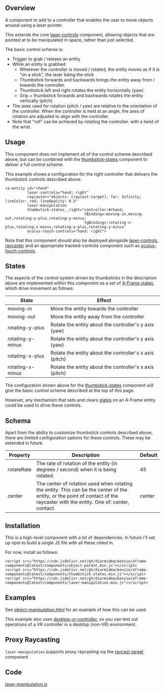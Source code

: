 ## Overview

A component to add to a controller that enables the user to move objects around using a laser pointer.

This extends the core [laser-controls](https://aframe.io/docs/1.3.0/components/laser-controls.html) component, allowing objects that are pointed at to be manipulated in space, rather than just selected.

The basic control scheme is:

- Trigger to grab / release an entity
- While an entity is grabbed
  - Wherever the controller is moved / rotated, the entity moves as if it is "on a stick", the laser being the stick
  - Thumbstick forwards and backwards brings the entity away from / towards the controller.
  - Thumbstick left and right rotates the entity horizontally (yaw)
  - Grip + thumbstick forwards and backwards rotates the entity vertically (pitch)
- The axes used for rotation (pitch / yaw) are relative to the orientation of the controller.  When the controller is held at an angle, the axes of rotation are adjusted to align with the controller.
- Note that "roll" can be achieved by rotating the controller. with a twist of the wrist.



## Usage

This component does not implement all of the control scheme described above, but can be combined with the [thumbstick-states](https://diarmidmackenzie.github.io/aframe-components/docs/thumbstick-states.html) component to deliver a full control scheme.

This example shows a configuration for the right controller that delivers the thumbstick controls described above.

```
<a-entity id="rhand"                  
          laser-controls="hand: right"
          raycaster="objects: [raycast-target]; far: Infinity; lineColor: red; lineOpacity: 0.5"
          laser-manipulation
          thumbstick-states__right="controller:#rhand;
                                    tBindings:moving-in,moving-out,rotating-y-plus,rotating-y-minus;
                                    tgBindings:rotating-x-plus,rotating-x-minus,rotating-y-plus,rotating-y-minus"
          oculus-touch-controls="hand: right">
```

Note that this component should also be deployed alongside [laser-controls](https://aframe.io/docs/1.3.0/components/laser-controls.html), [raycaster](https://aframe.io/docs/1.3.0/components/raycaster.html) and an appropriate tracked-controls component such as [oculus-touch-controls](https://aframe.io/docs/1.3.0/components/oculus-touch-controls.html).



## States

The aspects of the control system driven by thumbsticks in the description above are implemented within this component as a set of [A-Frame states](https://aframe.io/docs/1.3.0/core/entity.html#addstate-statename), which drive movement as follows:

| State            | Effect                                                  |
| ---------------- | ------------------------------------------------------- |
| moving-in        | Move the entity towards the controller                  |
| moving-out       | Move the entity away from the controller                |
| rotating-y-plus  | Rotate the entity about the controller's y axis (yaw)   |
| rotating-y-minus | Rotate the entity about the controller's y axis (yaw)   |
| rotating-x-plus  | Rotate the entity about the controller's x axis (pitch) |
| rotating-x-minus | Rotate the entity about the controller's x axis (pitch) |

The configuration shown above for the [thumbstick-states](https://diarmidmackenzie.github.io/aframe-components/docs/thumbstick-states.html) component will give the basic  control scheme described at the top of this page.

However, any mechanism that sets and clears [states](https://aframe.io/docs/1.3.0/core/entity.html#addstate-statename) on an A-Frame entity could be used to drive these controls. 



## Schema

Apart from the ability to customize thumbstick controls described above, there are limited configuration options for these controls.  These may be extended in future.

| Property   | Description                                                  | Default |
| ---------- | ------------------------------------------------------------ | ------- |
| rotateRate | The rate of rotation of the entity (in degrees / second) when it is being rotated. | 45      |
| center     | The center of rotation used when rotating the entity.  This can be the center of the entity, or the point of contact of the raycaster with the entity.  One of: center, contact. | center  |



## Installation

This is a high-level component with a lot of dependencies.  In future I'll set up npm to build a single JS file with all these rolled in.  

For now, install as follows:

```
<script src="https://cdn.jsdelivr.net/gh/diarmidmackenzie/aframe-components@latest/components/object-parent.min.js"></script>
<script src="https://cdn.jsdelivr.net/gh/diarmidmackenzie/aframe-components@latest/components/thumbstick-states.min.js"></script>
<script src="https://cdn.jsdelivr.net/gh/diarmidmackenzie/aframe-components@latest/components/laser-manipulation.min.js"></script>
```


## Examples

See [object-manipulation.html](https://diarmidmackenzie.github.io/aframe-components/component-usage/object-manipulation.html) for an example of how this can be used.

This example also uses [desktop-vr-controller](https://diarmidmackenzie.github.io/aframe-components/docs/desktop-vr-controller.html), so you can test out operations of a VR controller in a desktop (non-VR) environment.



## Proxy Raycasting

`laser-manipulation` supports proxy raycasting via the [raycast-target](https://diarmidmackenzie.github.io/aframe-components/docs/raycast-target.html) component



## Code

  [laser-manipulation.js](https://github.com/diarmidmackenzie/aframe-components/blob/main/components/laser-manipulation.js)